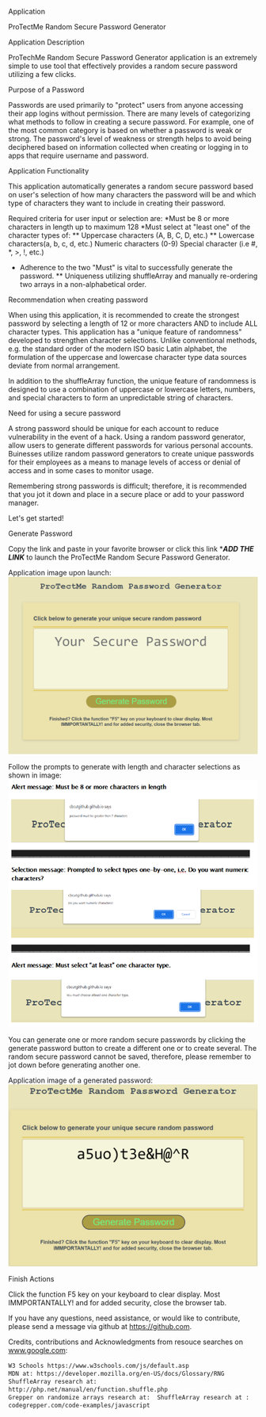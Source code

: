 Application

ProTectMe Random Secure Password Generator

Application Description

ProTechMe Random Secure Password Generator application is an extremely simple to use tool that effectively provides a random secure password utilizing a few clicks.

Purpose of a Password

Passwords are used primarily to "protect" users from anyone accessing their app logins without permission. There are many levels of categorizing what methods to follow in creating a secure password. For example, one of the most common category is based on whether a password is weak or strong. The password's level of weakness or strength helps to avoid being deciphered based on information collected when creating or logging in to apps that require username and password. 

Application Functionality

This application automatically generates a random secure password based on user's selection of how many characters the password will be and which type of characters they want to include in creating their password.

Required criteria for user input or selection are:
  *Must be 8 or more characters in length up to maximum 128
  *Must select at "least one" of the character types of:
   ** Uppercase characters (A, B, C, D, etc.)
   ** Lowercase characters(a, b, c, d, etc.)
    Numeric characters (0-9)
    Special character (i.e #, *, >, !, etc.)

* Adherence to the two "Must" is vital to successfully generate the password.
** Uniqueness utilizing shuffleArray and manually re-ordering two arrays in a non-alphabetical order.

Recommendation when creating password

When using this application, it is recommended to create the strongest password by selecting a length of 12 or more characters AND to include ALL character types. This application has a "unique feature of randomness" developed to strengthen character selections. Unlike conventional methods, e.g. the standard order of the modern ISO basic Latin alphabet, the formulation of the uppercase and lowercase character type data sources deviate from normal arrangement.

In addition to the shuffleArray function, the unique feature of randomness is designed to use a combination of uppercase or lowercase letters, numbers, and special characters to form an unpredictable string of characters.

Need for using a secure password

A strong password should be unique for each account to reduce vulnerability in the event of a hack. Using a random password generator, allow users to generate different passwords for various personal accounts. Buinesses utilize random password generators to create unique passwords for their employees as a means to manage levels of access or denial of access and in some cases to monitor usage.

Remembering strong passwords is difficult; therefore, it is recommended that you jot it down and place in a secure place or add to your password manager.

Let's get started!

Generate Password

Copy the link and paste in your favorite browser or click this link ****ADD THE LINK*** to launch the ProTectMe Random Secure Password Generator. 

Application image upon launch:![image of launch screen](./asset/LaunchScreen_ProTectMeRPG.png)

Follow the prompts to generate with length and character selections as shown in image:![image of alert & messages](./asset/AlertsSelectionMsg_ProTectMeRPG.png)

You can generate one or more random secure passwords by clicking the generate password button to create a different one or to create several. The random secure password cannot be saved, therefore, please remember to jot down before generating another one.

Application image of a generated password:![image of generated password](./asset/GeneratedPwd_ProTectMeRPG.png) 

Finish Actions

Click the function F5 key on your keyboard to clear display. Most IMMPORTANTALLY! and for added security, close the browser tab.    


If you have any questions, need assistance, or would like to contribute, please send a message via github at https://github.com.

Credits, contributions and Acknowledgments from resouce searches on www.google.com:

    W3 Schools https://www.w3schools.com/js/default.asp
    MDN at: https://developer.mozilla.org/en-US/docs/Glossary/RNG
    ShuffleArray research at: http://php.net/manual/en/function.shuffle.php
    Grepper on randomize arrays research at:  ShuffleArray research at : codegrepper.com/code-examples/javascript
